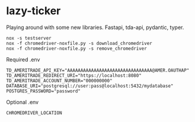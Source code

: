 # lazy-ticker

Playing around with some new libraries. Fastapi, tda-api, pydantic, typer.

```
nox -s testserver
nox -f chromedriver-noxfile.py -s download_chromedriver
nox -f chromedriver-noxfile.py -s remove_chromedriver
```

Required .env
```
TD_AMERITRADE_API_KEY="AAAAAAAAAAAAAAAAAAAAAAAAAAAAAAAA@AMER.OAUTHAP"
TD_AMERITRADE_REDIRECT_URI="https://localhost:8080"
TD_AMERITRADE_ACCOUNT_NUMBER="000000000"
DATABASE_URI="postgresql://user:pass@localhost:5432/mydatabase"  
POSTGRES_PASSWORD="password"
```

Optional .env
```
CHROMEDRIVER_LOCATION
```
